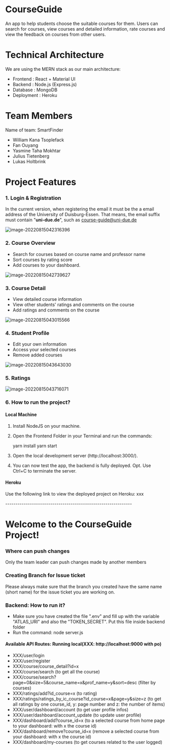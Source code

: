 # CourseGuide

An app to help students choose the suitable courses for them. Users can search for courses, view courses and detailed information, rate courses and view the feedback on courses from other users.

# Technical Architecture

We are using the MERN stack as our main architecture:

- Frontend : React + Material UI
- Backend : Node.js  (Express.js)
- Database : MongoDB
- Deployment : Heroku

# Team Members

Name of team: SmartFinder

- William Kana Tsoplefack
- Fan Ouyang
- Yasmine Taha Mokhtar
- Julius Tietenberg
- Lukas Holtbrink

# Project Features

### 1. Login & Registration

In the current version, when registering the email it must be the a email address of the University of Duisburg-Essen. That means, the email suffix must contain "**uni-due.de**", such as course-guide@uni-due.de

![image-20220815042316396](https://user-images.githubusercontent.com/102190949/184554227-3ed21d05-0086-4dc4-b89e-940b5c158313.png)

### 2. Course Overview

- Search for courses based on course name and professor name
- Sort courses by rating score
- Add courses to your dashboard.

![image-20220815042739627](https://user-images.githubusercontent.com/102190949/184554241-8781dba4-62b0-4a1d-b4ae-17f73d615a7a.png)

### 3. Course Detail

- View detailed course information
- View other students' ratings and comments on the course
- Add ratings and comments on the course

![image-20220815043015566](https://user-images.githubusercontent.com/102190949/184554251-4ffc620b-ad0d-4936-a312-881d0c079d47.png)

### 4. Student Profile

- Edit your own information
- Access your selected courses
- Remove added courses

![image-20220815043643030](https://user-images.githubusercontent.com/102190949/184554259-f977ea0e-365e-45a1-80f6-a506a756c3a9.png)

### 5. Ratings

![image-20220815043716071](https://user-images.githubusercontent.com/102190949/184554268-cf6a97aa-2000-4357-a344-a33a8635732d.png)


### 6. How to run the project?

#### Local Machine

1. Install NodeJS on your machine.
2. Open the Frontend Folder in your Terminal and run the commands:

   yarn install
   yarn start

3. Open the local development server (http://localhost:3000/).
4. You can now test the app, the backend is fully deployed.
Opt. Use Ctrl+C to terminate the server. 

#### Heroku

Use the following link to view the deployed project on Heroku:
xxx

<div>
   --------------------------------------------------------------
</div>

# Welcome to the  CourseGuide Project!

<div>
    <h3>Where can push changes</h3>
    <p>
    Only the team leader can push changes made by another members
    </p>
</div>

<div>
    <h3>Creating Branch for Issue ticket</h3>
    <p>
    Please always make sure that the branch you created have 
    the same name (short name) for the issue ticket you are working on.
    </p>
</div>

<div>
<h3>Backend: How to run it?</h3>
<ul>
  <li>Make sure you have created the file ".env" and fill up with the variable "ATLAS_URI" and also the "TOKEN_SECRET". Put this file inside backend folder</li>
  <li>Run the command: node  server.js</li>
</ul>  

<h4>Available API Routes: Running local(XXX: http://localhost:9000 with po)</h4>
<ul>
  <li>XXX/user/login</li>
  <li>XXX/user/register</li>
  <li>XXX/course/course_detail?id=x</li>
  <li>XXX/course/search (to get all the course)</li>
  <li>XXX/course/search?page=0&size=5&course_name=x&prof_name=y&sort=desc (filter by courses)</li>
  <li>XXX/ratings/add?id_course=x (to rating)</li>
  <li>XXX/ratings/ratings_by_ic_course?id_course=x&page=y&size=z (to get all ratings by one course_id, y: page number and z: the number of items)</li>
  <li>XXX/user/dashboard/account (to get user profile infos)</li>
  <li>XXX/user/dashboard/account_update (to update user profile)</li>

  <li>XXX/dashboard/add?course_id=x (to a selected course from home page to your dashboard: with x the course id)</li>
  <li>XXX/dashboard/remove?course_id=x (remove a selected course from your dashboard: with x the course id)</li>
  <li>XXX/dashboard/my-courses (to get courses related to the user logged)</li>
</ul>  
</div>
